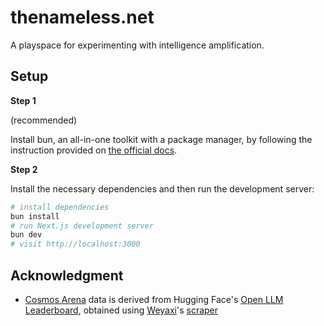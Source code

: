 # thenameless.net

A playspace for experimenting with intelligence amplification.

## Setup

**Step 1**

(recommended)

Install bun, an all-in-one toolkit with a package manager, by following the instruction provided on [the official docs](https://bun.sh/docs/installation).

**Step 2**

Install the necessary dependencies and then run the development server:

```bash
# install dependencies
bun install
# run Next.js development server
bun dev
# visit http://localhost:3000
```

## Acknowledgment

- [Cosmos Arena](https://thenameless.net/cosmos-arena) data is derived from Hugging Face's [Open LLM Leaderboard](https://huggingface.co/spaces/HuggingFaceH4/open_llm_leaderboard), obtained using [Weyaxi](https://twitter.com/Weyaxi)'s [scraper](https://github.com/Weyaxi/scrape-open-llm-leaderboard)
